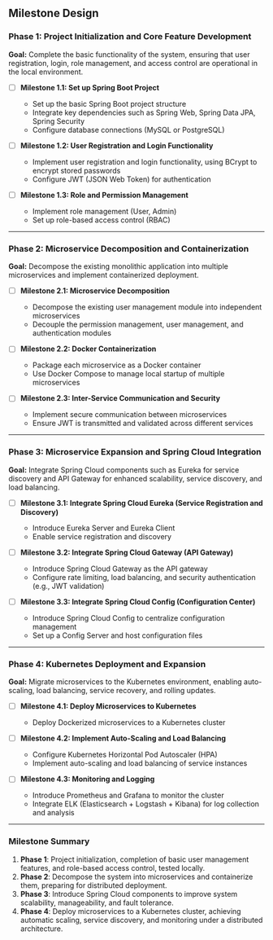 ## Milestone Design

### **Phase 1: Project Initialization and Core Feature Development**
**Goal:** Complete the basic functionality of the system, ensuring that user registration, login, role management, and access control are operational in the local environment.

- [ ] **Milestone 1.1: Set up Spring Boot Project**
  - Set up the basic Spring Boot project structure
  - Integrate key dependencies such as Spring Web, Spring Data JPA, Spring Security
  - Configure database connections (MySQL or PostgreSQL)

- [ ] **Milestone 1.2: User Registration and Login Functionality**
  - Implement user registration and login functionality, using BCrypt to encrypt stored passwords
  - Configure JWT (JSON Web Token) for authentication

- [ ] **Milestone 1.3: Role and Permission Management**
  - Implement role management (User, Admin)
  - Set up role-based access control (RBAC)

---

### **Phase 2: Microservice Decomposition and Containerization**
**Goal:** Decompose the existing monolithic application into multiple microservices and implement containerized deployment.

- [ ] **Milestone 2.1: Microservice Decomposition**
  - Decompose the existing user management module into independent microservices
  - Decouple the permission management, user management, and authentication modules

- [ ] **Milestone 2.2: Docker Containerization**
  - Package each microservice as a Docker container
  - Use Docker Compose to manage local startup of multiple microservices

- [ ] **Milestone 2.3: Inter-Service Communication and Security**
  - Implement secure communication between microservices
  - Ensure JWT is transmitted and validated across different services

---

### **Phase 3: Microservice Expansion and Spring Cloud Integration**
**Goal:** Integrate Spring Cloud components such as Eureka for service discovery and API Gateway for enhanced scalability, service discovery, and load balancing.

- [ ] **Milestone 3.1: Integrate Spring Cloud Eureka (Service Registration and Discovery)**
  - Introduce Eureka Server and Eureka Client
  - Enable service registration and discovery

- [ ] **Milestone 3.2: Integrate Spring Cloud Gateway (API Gateway)**
  - Introduce Spring Cloud Gateway as the API gateway
  - Configure rate limiting, load balancing, and security authentication (e.g., JWT validation)

- [ ] **Milestone 3.3: Integrate Spring Cloud Config (Configuration Center)**
  - Introduce Spring Cloud Config to centralize configuration management
  - Set up a Config Server and host configuration files

---

### **Phase 4: Kubernetes Deployment and Expansion**
**Goal:** Migrate microservices to the Kubernetes environment, enabling auto-scaling, load balancing, service recovery, and rolling updates.

- [ ] **Milestone 4.1: Deploy Microservices to Kubernetes**
  - Deploy Dockerized microservices to a Kubernetes cluster

- [ ] **Milestone 4.2: Implement Auto-Scaling and Load Balancing**
  - Configure Kubernetes Horizontal Pod Autoscaler (HPA)
  - Implement auto-scaling and load balancing of service instances

- [ ] **Milestone 4.3: Monitoring and Logging**
  - Introduce Prometheus and Grafana to monitor the cluster
  - Integrate ELK (Elasticsearch + Logstash + Kibana) for log collection and analysis

---

### **Milestone Summary**
1. **Phase 1**: Project initialization, completion of basic user management features, and role-based access control, tested locally.
2. **Phase 2**: Decompose the system into microservices and containerize them, preparing for distributed deployment.
3. **Phase 3**: Introduce Spring Cloud components to improve system scalability, manageability, and fault tolerance.
4. **Phase 4**: Deploy microservices to a Kubernetes cluster, achieving automatic scaling, service discovery, and monitoring under a distributed architecture.

